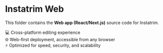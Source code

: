 # Instatrim Web  

This folder contains the **Web app (React/Next.js)** source code for Instatrim.  

💻 Cross-platform editing experience  
🌐 Web-first deployment, accessible from any browser  
⚡ Optimized for speed, security, and scalability
